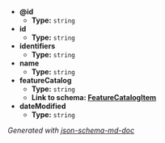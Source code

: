  - <b id="#/properties/@id">@id</b>
	 - **Type:** `string`
 - <b id="#/properties/id">id</b>
	 - **Type:** `string`
 - <b id="#/properties/identifiers">identifiers</b>
	 - **Type:** `string`
 - <b id="#/properties/name">name</b>
	 - **Type:** `string`
 - <b id="#/properties/featureCatalog">featureCatalog</b>
	 - **Type:** `string`
	 - <b id="featurecatalogitemfeaturecatalogitem.md">Link to schema: [FeatureCatalogItem](FeatureCatalogItem.md)</b>
 - <b id="#/properties/dateModified">dateModified</b>
	 - **Type:** `string`

_Generated with [json-schema-md-doc](https://brianwendt.github.io/json-schema-md-doc/)_